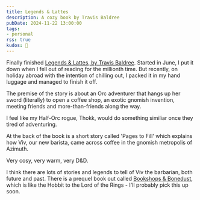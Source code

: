 ```yaml
---
title: Legends & Lattes
description: A cozy book by Travis Baldree
pubDate: 2024-11-22 13:00:00
tags:
- personal
rss: true
kudos: 📖
---
```


Finally finished [Legends & Lattes, by Travis Baldree](https://www.goodreads.com/book/show/61242426-legends-lattes). Started in June, I put it down when I fell out of reading for the millionth time. But recently, on holiday abroad with the intention of chilling out, I packed it in my hand luggage and managed to finish it off.

The premise of the story is about an Orc adventurer that hangs up her sword (literally) to open a coffee shop, an exotic gnomish invention, meeting friends and more-than-friends along the way.

I feel like my Half-Orc rogue, Thokk, would do something similiar once they tired of adventuring.

At the back of the book is a short story called 'Pages to Fill' which explains how Viv, our new barista, came across coffee in the gnomish metropolis of Azimuth.

Very cosy, very warm, very <attr title="Dungeons and Dragons">D&D</attr>.

I think there are lots of stories and legends to tell of Viv the barbarian, both future and past. There is a prequel book out called [Bookshops & Bonedust](https://www.goodreads.com/book/show/65213543-bookshops-bonedust), which is like the Hobbit to the Lord of the Rings - I'll probably pick this up soon.